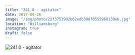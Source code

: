 ```yaml
---
title: "241.0 - agitator"
date: 2017-09-26
image: "/img/photo/22f3753992b62edb398f0555960139eb.jpg"
location: "Williamsburg"
instagram: true
draft: false
---
```


![241.0 - agitator](/img/photo/22f3753992b62edb398f0555960139eb.jpg)
